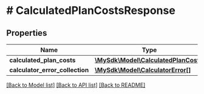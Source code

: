 # # CalculatedPlanCostsResponse

## Properties

Name | Type | Description | Notes
------------ | ------------- | ------------- | -------------
**calculated_plan_costs** | [**\MySdk\Model\CalculatedPlanCost[]**](CalculatedPlanCost.md) |  | [optional]
**calculator_error_collection** | [**\MySdk\Model\CalculatorError[]**](CalculatorError.md) |  | [optional]

[[Back to Model list]](../../README.md#models) [[Back to API list]](../../README.md#endpoints) [[Back to README]](../../README.md)
